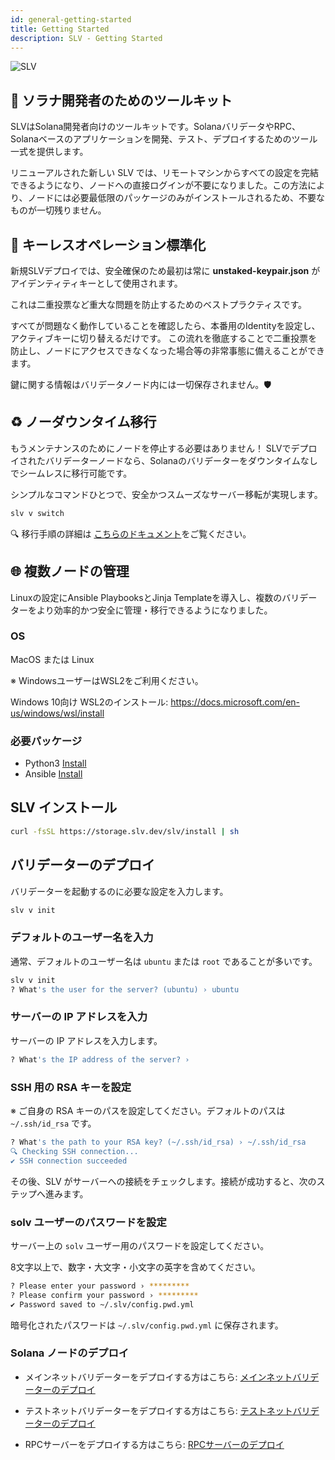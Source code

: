 ```yaml
---
id: general-getting-started
title: Getting Started
description: SLV - Getting Started
---
```


![SLV](https://storage.slv.dev/SLVogp.jpg)

## 🔨 ソラナ開発者のためのツールキット

SLVはSolana開発者向けのツールキットです。SolanaバリデータやRPC、Solanaベースのアプリケーションを開発、テスト、デプロイするためのツール一式を提供します。

リニューアルされた新しい SLV では、リモートマシンからすべての設定を完結できるようになり、ノードへの直接ログインが不要になりました。この方法により、ノードには必要最低限のパッケージのみがインストールされるため、不要なものが一切残りません。

## 🔑 キーレスオペレーション標準化

新規SLVデプロイでは、安全確保のため最初は常に **unstaked-keypair.json** がアイデンティティキーとして使用されます。

これは二重投票など重大な問題を防止するためのベストプラクティスです。

すべてが問題なく動作していることを確認したら、本番用のIdentityを設定し、アクティブキーに切り替えるだけです。
この流れを徹底することで二重投票を防止し、ノードにアクセスできなくなった場合等の非常事態に備えることができます。

鍵に関する情報はバリデータノード内には一切保存されません。🛡️

## ♻️ ノーダウンタイム移行

もうメンテナンスのためにノードを停止する必要はありません！
SLVでデプロイされたバリデーターノードなら、Solanaのバリデーターをダウンタイムなしでシームレスに移行可能です。

シンプルなコマンドひとつで、安全かつスムーズなサーバー移転が実現します。

```bash
slv v switch
```

🔍 移行手順の詳細は [こちらのドキュメント](/ja/doc/mainnet-validator/migrate/)をご覧ください。

## 🌐 複数ノードの管理

Linuxの設定にAnsible PlaybooksとJinja Templateを導入し、複数のバリデーターをより効率的かつ安全に管理・移行できるようになりました。

### OS

MacOS または Linux

※ WindowsユーザーはWSL2をご利用ください。

Windows 10向け WSL2のインストール: https://docs.microsoft.com/en-us/windows/wsl/install

### 必要パッケージ

- Python3 [Install](https://www.python.org/downloads/)
- Ansible [Install](https://docs.ansible.com/ansible/latest/installation_guide/index.html)

## SLV インストール

```bash
curl -fsSL https://storage.slv.dev/slv/install | sh
```

## バリデーターのデプロイ

バリデーターを起動するのに必要な設定を入力します。

```bash
slv v init
```

### デフォルトのユーザー名を入力

通常、デフォルトのユーザー名は `ubuntu` または `root` であることが多いです。

```bash
slv v init
? What's the user for the server? (ubuntu) › ubuntu
```

### サーバーの IP アドレスを入力

サーバーの IP アドレスを入力します。

```bash
? What's the IP address of the server? ›
```

### SSH 用の RSA キーを設定

※ ご自身の RSA キーのパスを設定してください。デフォルトのパスは `~/.ssh/id_rsa` です。

```bash
? What's the path to your RSA key? (~/.ssh/id_rsa) › ~/.ssh/id_rsa
🔍 Checking SSH connection...
✔︎ SSH connection succeeded
```

その後、SLV がサーバーへの接続をチェックします。接続が成功すると、次のステップへ進みます。

### solv ユーザーのパスワードを設定

サーバー上の `solv` ユーザー用のパスワードを設定してください。

8文字以上で、数字・大文字・小文字の英字を含めてください。

```bash
? Please enter your password › *********
? Please confirm your password › *********
✔︎ Password saved to ~/.slv/config.pwd.yml
```

暗号化されたパスワードは `~/.slv/config.pwd.yml` に保存されます。

### Solana ノードのデプロイ

- メインネットバリデーターをデプロイする方はこちら: [メインネットバリデーターのデプロイ](/ja/doc/mainnet-validator/quickstart)

- テストネットバリデーターをデプロイする方はこちら: [テストネットバリデーターのデプロイ](/ja/doc/testnet-validator/quickstart)

- RPCサーバーをデプロイする方はこちら: [RPCサーバーのデプロイ](/ja/doc/mainnet-rpc/quickstart)